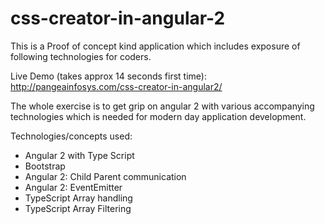 # css-creator-in-angular-2
This is a Proof of concept kind application which includes exposure of following technologies for coders.

Live Demo (takes approx 14 seconds first time):
http://pangeainfosys.com/css-creator-in-angular2/

The whole exercise is to get grip on angular 2 with various accompanying technologies which is needed for modern day application development.

Technologies/concepts used:
- Angular 2 with Type Script
- Bootstrap
- Angular 2: Child Parent communication
- Angular 2: EventEmitter
- TypeScript Array handling
- TypeScript Array Filtering

